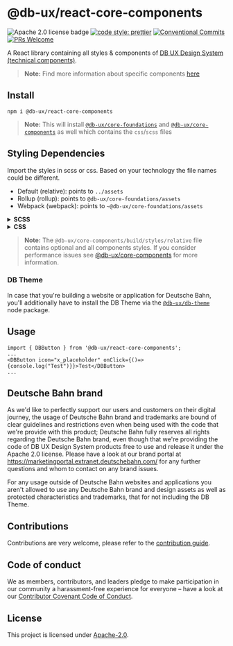 # @db-ux/react-core-components

![Apache 2.0 license badge](https://img.shields.io/badge/License-Apache_2.0-blue.svg)
[![code style: prettier](https://img.shields.io/badge/code_style-prettier-ff69b4.svg?style=flat-square)](https://github.com/prettier/prettier)
[![Conventional Commits](https://img.shields.io/badge/Conventional%20Commits-1.0.0-yellow.svg)](https://conventionalcommits.org)
[![PRs Welcome](https://img.shields.io/badge/PRs-welcome-brightgreen.svg?style=flat-square)](https://makeapullrequest.com)

A React library containing all styles & components of [DB UX Design System (technical components)](https://github.com/db-ux-design-system/core-web).

> **Note:** Find more information about specific components [here](https://db-ux-design-system.github.io/core-web/review/main)

## Install

```shell
npm i @db-ux/react-core-components
```

> **Note:** This will install [`@db-ux/core-foundations`](https://www.npmjs.com/package/@db-ux/core-foundations) and [`@db-ux/core-components`](https://www.npmjs.com/package/@db-ux/core-components) as well which contains the `css`/`scss` files

## Styling Dependencies

Import the styles in scss or css. Based on your technology the file names could be different.

-   Default (relative): points to `../assets`
-   Rollup (rollup): points to `@db-ux/core-foundations/assets`
-   Webpack (webpack): points to `~@db-ux/core-foundations/assets`

<details>
  <summary><strong>SCSS</strong></summary>

```scss
// index.scss
@forward "@db-ux/core-components/build/styles/rollup";
```

</details>
<details>
  <summary><strong>CSS</strong></summary>

```tsx
// main.tsx
import "@db-ux/core-components/build/styles/rollup.css";
```

</details>

> **Note:** The `@db-ux/core-components/build/styles/relative` file contains optional and all components styles. If you consider performance issues see [@db-ux/core-components](https://www.npmjs.com/package/@db-ux/core-components) for more information.

### DB Theme

In case that you're building a website or application for Deutsche Bahn, you'll additionally have to install the DB Theme via the [`@db-ux/db-theme`](https://www.npmjs.com/package/@db-ux/db-theme) node package.

## Usage

```tsx
import { DBButton } from '@db-ux/react-core-components';
...
<DBButton icon="x_placeholder" onClick={()=>{console.log("Test")}}>Test</DBButton>
...
```

## Deutsche Bahn brand

As we'd like to perfectly support our users and customers on their digital journey, the usage of Deutsche Bahn brand and trademarks are bound of clear guidelines and restrictions even when being used with the code that we're provide with this product; Deutsche Bahn fully reserves all rights regarding the Deutsche Bahn brand, even though that we're providing the code of DB UX Design System products free to use and release it under the Apache 2.0 license.
Please have a look at our brand portal at <https://marketingportal.extranet.deutschebahn.com/> for any further questions and whom to contact on any brand issues.

For any usage outside of Deutsche Bahn websites and applications you aren't allowed to use any Deutsche Bahn brand and
design assets as well as protected characteristics and trademarks, that for not including the DB Theme.

## Contributions

Contributions are very welcome, please refer to the [contribution guide](https://github.com/db-ux-design-system/core-web/blob/main/CONTRIBUTING.md).

## Code of conduct

We as members, contributors, and leaders pledge to make participation in our
community a harassment-free experience for everyone – have a look at our [Contributor Covenant Code of Conduct](https://github.com/db-ux-design-system/core-web/blob/main/CODE-OF-CONDUCT.md).

## License

This project is licensed under [Apache-2.0](LICENSE).
